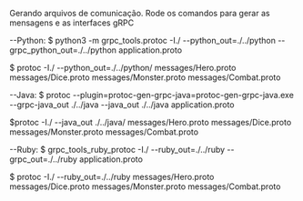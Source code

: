 Gerando arquivos de comunicação.
Rode os comandos para gerar as mensagens e as interfaces gRPC


--Python:
$ python3 -m grpc_tools.protoc -I./ --python_out=./../python --grpc_python_out=./../python application.proto

$ protoc -I./ --python_out=./../python/ messages/Hero.proto messages/Dice.proto messages/Monster.proto messages/Combat.proto

--Java:
$ protoc --plugin=protoc-gen-grpc-java=protoc-gen-grpc-java.exe --grpc-java_out ./../java --java_out ./../java application.proto

$protoc -I./ --java_out ./../java/ messages/Hero.proto messages/Dice.proto messages/Monster.proto messages/Combat.proto

--Ruby:
$ grpc_tools_ruby_protoc -I./ --ruby_out=./../ruby --grpc_out=./../ruby application.proto

$ protoc -I./ --ruby_out=./../ruby messages/Hero.proto messages/Dice.proto messages/Monster.proto messages/Combat.proto

